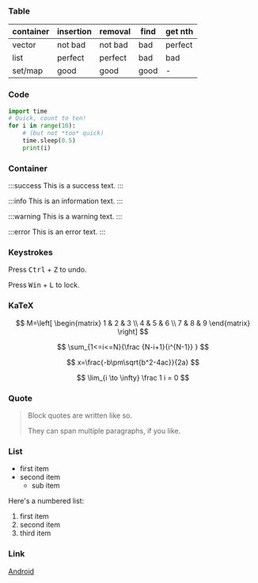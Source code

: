 ### Table

| container | insertion | removal | find | get nth |
| --------- | --------- | ------- | ---- | ------- |
| vector    | not bad   | not bad | bad  | perfect |
| list      | perfect   | perfect | bad  | bad     |
| set/map   | good      | good    | good | -       |

### Code

~~~python
import time
# Quick, count to ten!
for i in range(10):
    # (but not *too* quick)
    time.sleep(0.5)
    print(i)
~~~

### Container

:::success
This is a success text.
:::

:::info
This is an information text.
:::

:::warning
This is a warning text.
:::

:::error
This is an error text.
:::

### Keystrokes

Press <kbd>Ctrl</kbd> + <kbd>Z</kbd> to undo.

Press <kbd>Win</kbd> + <kbd>L</kbd> to lock.

### KaTeX

$$
M=\left[
\begin{matrix}
1 & 2 & 3 \\
4 & 5 & 6 \\
7 & 8 & 9
\end{matrix}
\right]
$$

$$
\sum_{1<=i<=N}{\frac {N-i+1}{i^{N-1}} }
$$

$$
x=\frac{-b\pm\sqrt{b^2-4ac}}{2a}
$$

$$
\lim_{i \to \infty} \frac 1 i = 0
$$

### Quote

> Block quotes are
> written like so.
>
> They can span multiple paragraphs,
> if you like.

### List

- first item
- second item
    - sub item

Here's a numbered list:

1. first item
2. second item
3. third item

### Link

[Android](https://developer.android.com/)